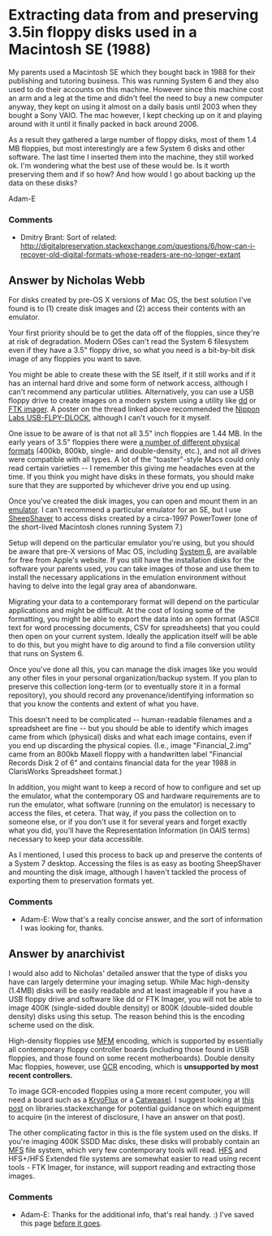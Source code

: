 Extracting data from and preserving 3.5in floppy disks used in a Macintosh SE (1988)
=====================
My parents used a Macintosh SE which they bought back in 1988 for their
publishing and tutoring business. This was running System 6 and they
also used to do their accounts on this machine. However since this
machine cost an arm and a leg at the time and didn't feel the need to
buy a new computer anyway, they kept on using it almost on a daily basis
until 2003 when they bought a Sony VAIO. The mac however, I kept
checking up on it and playing around with it until it finally packed in
back around 2006.

As a result they gathered a large number of floppy disks, most of them
1.4 MB floppies, but most interestingly are a few System 6 disks and
other software. The last time I inserted them into the machine, they
still worked ok. I'm wondering what the best use of these would be. Is
it worth preserving them and if so how? And how would I go about backing
up the data on these disks?

Adam-E

### Comments ###
* Dmitry Brant: Sort of related:
http://digitalpreservation.stackexchange.com/questions/6/how-can-i-recover-old-digital-formats-whose-readers-are-no-longer-extant


Answer by Nicholas Webb
----------------
For disks created by pre-OS X versions of Mac OS, the best solution I've
found is to (1) create disk images and (2) access their contents with an
emulator.

Your first priority should be to get the data off of the floppies, since
they're at risk of degradation. Modern OSes can't read the System 6
filesystem even if they have a 3.5" floppy drive, so what you need is a
bit-by-bit disk image of any floppies you want to save.

You might be able to create these with the SE itself, if it still works
and if it has an internal hard drive and some form of network access,
although I can't recommend any particular utilities. Alternatively, you
can use a USB floppy drive to create images on a modern system using a
utility like [dd](http://en.wikipedia.org/wiki/Dd_%28Unix%29) or [FTK
imager](http://en.wikipedia.org/wiki/FTK). A poster on the thread linked
above recommended the [Nippon Labs
USB-FLPY-DLOCK](http://www.newegg.com/Product/Product.aspx?Item=N82E16821105004),
although I can't vouch for it myself.

One issue to be aware of is that not all 3.5" inch floppies are 1.44 MB.
In the early years of 3.5" floppies there were [a number of different
physical
formats](http://en.wikipedia.org/wiki/3.5%22_Floppy_Disk#3+1.E2.81.842-inch_floppy_disk_.28.22Microfloppy.22.29)
(400kb, 800kb, single- and double-density, etc.), and not all drives
were compatible with all types. A lot of the "toaster"-style Macs could
only read certain varieties -- I remember this giving me headaches even
at the time. If you think you might have disks in these formats, you
should make sure that they are supported by whichever drive you end up
using.

Once you've created the disk images, you can open and mount them in an
[emulator](http://en.wikipedia.org/wiki/List_of_computer_system_emulators#Apple_Macintosh_with_680x0_CPU).
I can't recommend a particular emulator for an SE, but I use
[SheepShaver](http://en.wikipedia.org/wiki/SheepShaver) to access disks
created by a circa-1997 PowerTower (one of the short-lived Macintosh
clones running System 7.)

Setup will depend on the particular emulator you're using, but you
should be aware that pre-X versions of Mac OS, including [System
6](http://download.info.apple.com/Apple_Support_Area/Apple_Software_Updates/English-North_American/Macintosh/System/Older_System/System_6.0.x/),
are available for free from Apple's website. If you still have the
installation disks for the software your parents used, you can take
images of those and use them to install the necessary applications in
the emulation environment without having to delve into the legal gray
area of abandonware.

Migrating your data to a contemporary format will depend on the
particular applications and might be difficult. At the cost of losing
some of the formatting, you might be able to export the data into an
open format (ASCII text for word processing documents, CSV for
spreadsheets) that you could then open on your current system. Ideally
the application itself will be able to do this, but you might have to
dig around to find a file conversion utility that runs on System 6.

Once you've done all this, you can manage the disk images like you would
any other files in your personal organization/backup system. If you plan
to preserve this collection long-term (or to eventually store it in a
formal repository), you should record any provenance/identifying
information so that you know the contents and extent of what you have.

This doesn't need to be complicated -- human-readable filenames and a
spreadsheet are fine -- but you should be able to identify which images
came from which (physical) disks and what each image contains, even if
you end up discarding the physical copies. (I.e., image
"Financial\_2.img" came from an 800kb Maxell floppy with a handwritten
label "Financial Records Disk 2 of 6" and contains financial data for
the year 1988 in ClarisWorks Spreadsheet format.)

In addition, you might want to keep a record of how to configure and set
up the emulator, what the contemporary OS and hardware requirements are
to run the emulator, what software (running on the emulator) is
necessary to access the files, et cetera. That way, if you pass the
collection on to someone else, or if you don't use it for several years
and forget exactly what you did, you'll have the Representation
Information (in OAIS terms) necessary to keep your data accessible.

As I mentioned, I used this process to back up and preserve the contents
of a System 7 desktop. Accessing the files is as easy as booting
SheepShaver and mounting the disk image, although I haven't tackled the
process of exporting them to preservation formats yet.

### Comments ###
* Adam-E: Wow that's a really concise answer, and the sort of information I was
looking for, thanks.

Answer by anarchivist
----------------
I would also add to Nicholas' detailed answer that the type of disks you
have can largely determine your imaging setup. While Mac high-density
(1.4MB) disks will be easily readable and at least imageable if you have
a USB floppy drive and software like dd or FTK Imager, you will not be
able to image 400K (single-sided double density) or 800K (double-sided
double density) disks using this setup. The reason behind this is the
encoding scheme used on the disk.

High-density floppies use
[MFM](http://en.wikipedia.org/wiki/Modified_Frequency_Modulation)
encoding, which is supported by essentially all contemporary floppy
controller boards (including those found in USB floppies, and those
found on some recent motherboards). Double density Mac floppies,
however, use [GCR](http://en.wikipedia.org/wiki/Group_Code_Recording)
encoding, which is **unsupported by most recent controllers.**

To image GCR-encoded floppies using a more recent computer, you will
need a board such as a [KryoFlux](http://www.kryoflux.com/) or a
[Catweasel](http://en.wikipedia.org/wiki/Individual_Computers_Catweasel).
I suggest looking at [this
post](http://libraries.stackexchange.com/questions/1261/is-there-a-hardware-controller-option-for-acquiring-data-images-off-floppy-disks/1262#1262)
on libraries.stackexchange for potential guidance on which equipment to
acquire (in the interest of disclosure, I have an answer on that post).

The other complicating factor in this is the file system used on the
disks. If you're imaging 400K SSDD Mac disks, these disks will probably
contain an [MFS](http://en.wikipedia.org/wiki/Macintosh_File_System)
file system, which very few contemporary tools will read.
[HFS](http://en.wikipedia.org/wiki/Hierarchical_File_System) and
HFS+/HFS Extended file systems are somewhat easier to read using recent
tools - FTK Imager, for instance, will support reading and extracting
those images.

### Comments ###
* Adam-E: Thanks for the additional info, that's real handy. :) I've saved this
page [before it
goes](http://meta.digitalpreservation.stackexchange.com/questions/50/digital-preservation-se-will-close-on-march-18).

